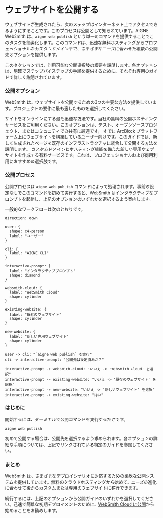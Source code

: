 # ウェブサイトを公開する

ウェブサイトが生成されたら、次のステップはインターネット上でアクセスできるようにすることです。このプロセスは公開として知られています。AIGNE WebSmith は、`aigne web publish` という単一のコマンドを提供することでこのタスクを簡素化します。このコマンドは、迅速な無料ホスティングからプロフェッショナルなカスタムドメインまで、さまざまなニーズに合わせた複数の公開先オプションを提供します。

このセクションでは、利用可能な公開選択肢の概要を説明します。各オプションは、明確でステップバイステップの手順を提供するために、それぞれ専用のガイドで詳しく説明されています。

### 公開オプション

WebSmith は、ウェブサイトを公開するための3つの主要な方法を提供しています。プロジェクトの要件に最も適したものを選択してください。

<x-cards data-columns="3">
  <x-card data-title="WebSmith Cloud に公開" data-icon="lucide:cloud" data-href="/core-tasks/publishing-your-website/cloud">
    サイトをオンラインにする最も迅速な方法です。当社の無料の公開ホスティングサービスをご利用ください。このオプションは、テスト、オープンソースプロジェクト、またはコミュニティでの共有に最適です。
  </x-card>
  <x-card data-title="ご自身のウェブサイトに公開" data-icon="lucide:server" data-href="/core-tasks/publishing-your-website/custom">
    すでに ArcBlock プラットフォーム上にウェブサイトを構築しているユーザー向けです。このガイドでは、新しく生成されたページを既存のインフラストラクチャに統合して公開する方法を説明します。
  </x-card>
  <x-card data-title="新しい専用ウェブサイトに公開" data-icon="lucide:globe" data-href="/core-tasks/publishing-your-website/new-dedicated-website">
    カスタムドメインとホスティング機能を備えた新しい専用ウェブサイトを作成する有料サービスです。これは、プロフェッショナルおよび商用利用におすすめの選択肢です。
  </x-card>
</x-cards>

### 公開プロセス

公開プロセスは `aigne web publish` コマンドによって処理されます。事前の設定なしでこのコマンドを初めて実行すると、WebSmith はインタラクティブなプロンプトを起動し、上記のオプションのいずれかを選択するよう案内します。

一般的なワークフローは次のとおりです。

```d2
direction: down

user: {
  shape: c4-person
  label: "ユーザー"
}

cli: {
  label: "AIGNE CLI"
}

interactive-prompt: {
  label: "インタラクティブプロンプト"
  shape: diamond
}

websmith-cloud: {
  label: "WebSmith Cloud"
  shape: cylinder
}

existing-website: {
  label: "既存のウェブサイト"
  shape: cylinder
}

new-website: {
  label: "新しい専用ウェブサイト"
  shape: cylinder
}

user -> cli: "`aigne web publish` を実行"
cli -> interactive-prompt: "公開先は設定済みか？"

interactive-prompt -> websmith-cloud: "いいえ -> 'WebSmith Cloud' を選択"
interactive-prompt -> existing-website: "いいえ -> '既存のウェブサイト' を選択"
interactive-prompt -> new-website: "いいえ -> '新しいウェブサイト' を選択"
interactive-prompt -> existing-website: "はい"
```

### はじめに

開始するには、ターミナルで公開コマンドを実行するだけです。

```bash
aigne web publish
```

初めて公開する場合は、公開先を選択するよう求められます。各オプションの詳細な手順については、上記でリンクされている特定のガイドを参照してください。

### まとめ

WebSmith は、さまざまなデプロイシナリオに対応するための柔軟な公開システムを提供しています。無料のクラウドホスティングから始めて、ニーズの進化に合わせて後からカスタムまたは専用のウェブサイトに移行できます。

続行するには、上記のオプションから公開ガイドのいずれかを選択してください。迅速で簡単な初期デプロイメントのために、[WebSmith Cloud に公開](./core-tasks-publishing-your-website-cloud.md)から始めることをお勧めします。